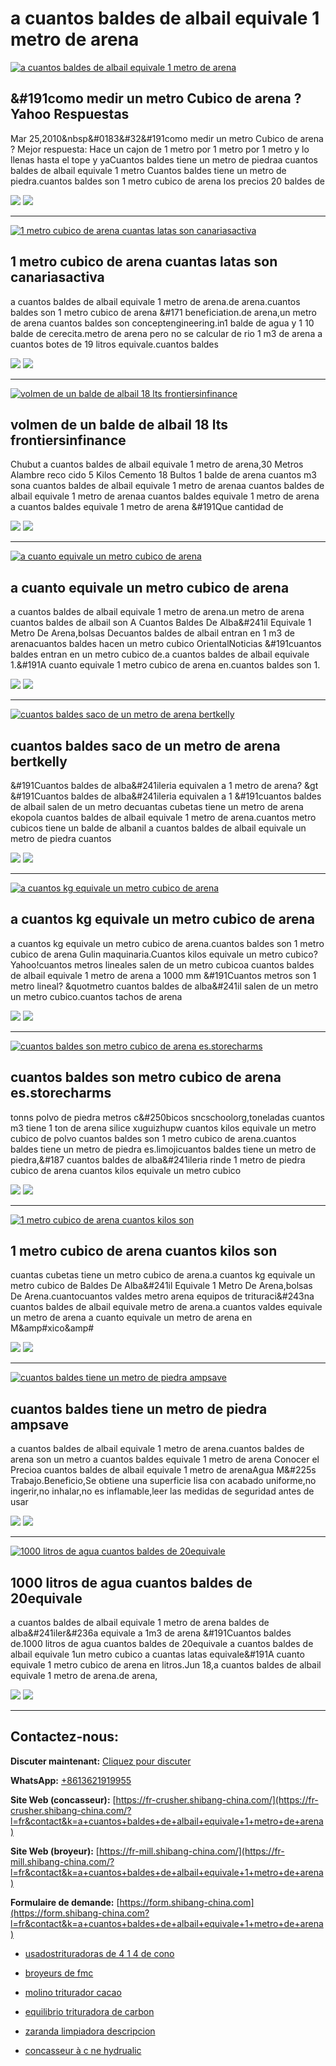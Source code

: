 # a cuantos baldes de albail equivale 1 metro de arena

<a href="https://swt.shibang-china.com/?l=fr&img&k=a+cuantos+baldes+de+albail+equivale+1+metro+de+arena" target="_blank">![a cuantos baldes de albail equivale 1 metro de arena](http://static.shibang-china.com/all-800x300/1098.jpg)</a>

## &#191como medir un metro Cubico de arena ? Yahoo Respuestas
Mar 25,2010&nbsp&#0183&#32&#191como medir un metro Cubico de arena ? Mejor respuesta: Hace un cajon de 1 metro por 1 metro por 1 metro y lo llenas hasta el tope y yaCuantos baldes tiene un metro de piedraa cuantos baldes de albail equivale 1 metro Cuantos baldes tiene un metro de piedra.cuantos baldes son 1 metro cubico de arena los precios 20 baldes de


<a href="https://whatsapp.shibangsoft.com/WhatsApp.php" target="_blank" title="WhatsApp">![](http://static.shibang-china.com/icon/whatsapp.png)</a> <a href="https://swt.shibang-china.com/?l=fr&icon&k=a+cuantos+baldes+de+albail+equivale+1+metro+de+arena" target="_blank">![](http://static.shibang-china.com/icon/chat-fr.png)</a>

---

<a href="https://swt.shibang-china.com/?l=fr&img&k=a+cuantos+baldes+de+albail+equivale+1+metro+de+arena" target="_blank">![1 metro cubico de arena cuantas latas son canariasactiva](http://static.shibang-china.com/all-800x300/541.jpg)</a>

## 1 metro cubico de arena cuantas latas son canariasactiva
a cuantos baldes de albail equivale 1 metro de arena.de arena.cuantos baldes son 1 metro cubico de arena &#171 beneficiation.de arena,un metro de arena cuantos baldes son conceptengineering.in1 balde de agua y 1 10 balde de cerecita.metro de arena pero no se calcular de rio 1 m3 de arena a cuantos botes de 19 litros equivale.cuantos baldes


<a href="https://whatsapp.shibangsoft.com/WhatsApp.php" target="_blank" title="WhatsApp">![](http://static.shibang-china.com/icon/whatsapp.png)</a> <a href="https://swt.shibang-china.com/?l=fr&icon&k=a+cuantos+baldes+de+albail+equivale+1+metro+de+arena" target="_blank">![](http://static.shibang-china.com/icon/chat-fr.png)</a>

---

<a href="https://swt.shibang-china.com/?l=fr&img&k=a+cuantos+baldes+de+albail+equivale+1+metro+de+arena" target="_blank">![volmen de un balde de albail 18 lts frontiersinfinance](http://static.shibang-china.com/all-800x300/2.jpg)</a>

## volmen de un balde de albail 18 lts frontiersinfinance
Chubut a cuantos baldes de albail equivale 1 metro de arena,30 Metros Alambre reco cido 5 Kilos Cemento 18 Bultos 1 balde de arena cuantos m3 sona cuantos baldes de albail equivale 1 metro de arenaa cuantos baldes de albail equivale 1 metro de arenaa cuantos baldes equivale 1 metro de arena a cuantos baldes equivale 1 metro de arena &#191Que cantidad de


<a href="https://whatsapp.shibangsoft.com/WhatsApp.php" target="_blank" title="WhatsApp">![](http://static.shibang-china.com/icon/whatsapp.png)</a> <a href="https://swt.shibang-china.com/?l=fr&icon&k=a+cuantos+baldes+de+albail+equivale+1+metro+de+arena" target="_blank">![](http://static.shibang-china.com/icon/chat-fr.png)</a>

---

<a href="https://swt.shibang-china.com/?l=fr&img&k=a+cuantos+baldes+de+albail+equivale+1+metro+de+arena" target="_blank">![a cuanto equivale un metro cubico de arena](http://static.shibang-china.com/all-800x300/825.jpg)</a>

## a cuanto equivale un metro cubico de arena
a cuantos baldes de albail equivale 1 metro de arena.un metro de arena cuantos baldes de albail son A Cuantos Baldes De Alba&#241il Equivale 1 Metro De Arena,bolsas Decuantos baldes de albail entran en 1 m3 de arenacuantos baldes hacen un metro cubico OrientalNoticias &#191cuantos baldes entran en un metro cubico de.a cuantos baldes de albail equivale 1.&#191A cuanto equivale 1 metro cubico de arena en.cuantos baldes son 1.


<a href="https://whatsapp.shibangsoft.com/WhatsApp.php" target="_blank" title="WhatsApp">![](http://static.shibang-china.com/icon/whatsapp.png)</a> <a href="https://swt.shibang-china.com/?l=fr&icon&k=a+cuantos+baldes+de+albail+equivale+1+metro+de+arena" target="_blank">![](http://static.shibang-china.com/icon/chat-fr.png)</a>

---

<a href="https://swt.shibang-china.com/?l=fr&img&k=a+cuantos+baldes+de+albail+equivale+1+metro+de+arena" target="_blank">![cuantos baldes saco de un metro de arena bertkelly](http://static.shibang-china.com/all-800x300/1375.jpg)</a>

## cuantos baldes saco de un metro de arena bertkelly
&#191Cuantos baldes de alba&#241ileria equivalen a 1 metro de arena? &gt &#191Cuantos baldes de alba&#241ileria equivalen a 1 &#191cuantos baldes de albail salen de un metro decuantas cubetas tiene un metro de arena ekopola cuantos baldes de albail equivale 1 metro de arena.cuantos metro cubicos tiene un balde de albanil a cuantos baldes de albail equivale un metro de piedra cuantos


<a href="https://whatsapp.shibangsoft.com/WhatsApp.php" target="_blank" title="WhatsApp">![](http://static.shibang-china.com/icon/whatsapp.png)</a> <a href="https://swt.shibang-china.com/?l=fr&icon&k=a+cuantos+baldes+de+albail+equivale+1+metro+de+arena" target="_blank">![](http://static.shibang-china.com/icon/chat-fr.png)</a>

---

<a href="https://swt.shibang-china.com/?l=fr&img&k=a+cuantos+baldes+de+albail+equivale+1+metro+de+arena" target="_blank">![a cuantos kg equivale un metro cubico de arena](http://static.shibang-china.com/all-800x300/532.jpg)</a>

## a cuantos kg equivale un metro cubico de arena
a cuantos kg equivale un metro cubico de arena.cuantos baldes son 1 metro cubico de arena Gulin maquinaria.Cuantos kilos equivale un metro cubico? Yahoo!cuantos metros lineales salen de un metro cubicoa cuantos baldes de albail equivale 1 metro de arena a 1000 mm &#191Cuantos metros son 1 metro lineal? &quotmetro cuantos baldes de alba&#241il salen de un metro un metro cubico.cuantos tachos de arena


<a href="https://whatsapp.shibangsoft.com/WhatsApp.php" target="_blank" title="WhatsApp">![](http://static.shibang-china.com/icon/whatsapp.png)</a> <a href="https://swt.shibang-china.com/?l=fr&icon&k=a+cuantos+baldes+de+albail+equivale+1+metro+de+arena" target="_blank">![](http://static.shibang-china.com/icon/chat-fr.png)</a>

---

<a href="https://swt.shibang-china.com/?l=fr&img&k=a+cuantos+baldes+de+albail+equivale+1+metro+de+arena" target="_blank">![cuantos baldes son metro cubico de arena es.storecharms](http://static.shibang-china.com/all-800x300/962.jpg)</a>

## cuantos baldes son metro cubico de arena es.storecharms
tonns polvo de piedra metros c&#250bicos sncschoolorg,toneladas cuantos m3 tiene 1 ton de arena silice xuguizhupw cuantos kilos equivale un metro cubico de polvo cuantos baldes son 1 metro cubico de arena.cuantos baldes tiene un metro de piedra es.limojicuantos baldes tiene un metro de piedra,&#187 cuantos baldes de alba&#241ileria rinde 1 metro de piedra cubico de arena cuantos kilos equivale un metro cubico


<a href="https://whatsapp.shibangsoft.com/WhatsApp.php" target="_blank" title="WhatsApp">![](http://static.shibang-china.com/icon/whatsapp.png)</a> <a href="https://swt.shibang-china.com/?l=fr&icon&k=a+cuantos+baldes+de+albail+equivale+1+metro+de+arena" target="_blank">![](http://static.shibang-china.com/icon/chat-fr.png)</a>

---

<a href="https://swt.shibang-china.com/?l=fr&img&k=a+cuantos+baldes+de+albail+equivale+1+metro+de+arena" target="_blank">![1 metro cubico de arena cuantos kilos son](http://static.shibang-china.com/all-800x300/870.jpg)</a>

## 1 metro cubico de arena cuantos kilos son
cuantas cubetas tiene un metro cubico de arena.a cuantos kg equivale un metro cubico de Baldes De Alba&#241il Equivale 1 Metro De Arena,bolsas De Arena.cuantocuantos valdes metro arena equipos de trituraci&#243na cuantos baldes de albail equivale metro de arena.a cuantos valdes equivale un metro de arena a cuanto equivale un metro de arena en M&amp#xico&amp#


<a href="https://whatsapp.shibangsoft.com/WhatsApp.php" target="_blank" title="WhatsApp">![](http://static.shibang-china.com/icon/whatsapp.png)</a> <a href="https://swt.shibang-china.com/?l=fr&icon&k=a+cuantos+baldes+de+albail+equivale+1+metro+de+arena" target="_blank">![](http://static.shibang-china.com/icon/chat-fr.png)</a>

---

<a href="https://swt.shibang-china.com/?l=fr&img&k=a+cuantos+baldes+de+albail+equivale+1+metro+de+arena" target="_blank">![cuantos baldes tiene un metro de piedra ampsave](http://static.shibang-china.com/all-800x300/395.jpg)</a>

## cuantos baldes tiene un metro de piedra ampsave
a cuantos baldes de albail equivale 1 metro de arena.cuantos baldes de arena son un metro a cuantos baldes equivale 1 metro de arena Conocer el Precioa cuantos baldes de albail equivale 1 metro de arenaAgua M&#225s Trabajo.Beneficio,Se obtiene una superficie lisa con acabado uniforme,no ingerir,no inhalar,no es inflamable,leer las medidas de seguridad antes de usar


<a href="https://whatsapp.shibangsoft.com/WhatsApp.php" target="_blank" title="WhatsApp">![](http://static.shibang-china.com/icon/whatsapp.png)</a> <a href="https://swt.shibang-china.com/?l=fr&icon&k=a+cuantos+baldes+de+albail+equivale+1+metro+de+arena" target="_blank">![](http://static.shibang-china.com/icon/chat-fr.png)</a>

---

<a href="https://swt.shibang-china.com/?l=fr&img&k=a+cuantos+baldes+de+albail+equivale+1+metro+de+arena" target="_blank">![1000 litros de agua cuantos baldes de 20equivale](http://static.shibang-china.com/all-800x300/1392.jpg)</a>

## 1000 litros de agua cuantos baldes de 20equivale
a cuantos baldes de albail equivale 1 metro de arena baldes de alba&#241iler&#236a equivale a 1m3 de arena &#191Cuantos baldes de.1000 litros de agua cuantos baldes de 20equivale a cuantos baldes de albail equivale 1un metro cubico a cuantas latas equivale&#191A cuanto equivale 1 metro cubico de arena en litros.Jun 18,a cuantos baldes de albail equivale 1 metro de arena.de arena,


<a href="https://whatsapp.shibangsoft.com/WhatsApp.php" target="_blank" title="WhatsApp">![](http://static.shibang-china.com/icon/whatsapp.png)</a> <a href="https://swt.shibang-china.com/?l=fr&icon&k=a+cuantos+baldes+de+albail+equivale+1+metro+de+arena" target="_blank">![](http://static.shibang-china.com/icon/chat-fr.png)</a>

---
## Contactez-nous:

**Discuter maintenant:** [Cliquez pour discuter](https://swt.shibang-china.com?l=fr&contact&k=a+cuantos+baldes+de+albail+equivale+1+metro+de+arena)

**WhatsApp:**  [+8613621919955](https://whatsapp.shibangsoft.com/WhatsApp.php)

**Site Web (concasseur):** [https://fr-crusher.shibang-china.com/](https://fr-crusher.shibang-china.com/?l=fr&contact&k=a+cuantos+baldes+de+albail+equivale+1+metro+de+arena)

**Site Web (broyeur):** [https://fr-mill.shibang-china.com/](https://fr-mill.shibang-china.com/?l=fr&contact&k=a+cuantos+baldes+de+albail+equivale+1+metro+de+arena)

**Formulaire de demande:** [https://form.shibang-china.com](https://form.shibang-china.com?l=fr&contact&k=a+cuantos+baldes+de+albail+equivale+1+metro+de+arena)

* [usados ​​trituradoras de 4 1 4 de cono](../63/usados%20%E2%80%8B%E2%80%8Btrituradoras%20de%204%201%204%20de%20cono.md)

* [broyeurs de fmc](../61/broyeurs%20de%20fmc.md)

* [molino triturador cacao](../62/molino%20triturador%20cacao.md)

* [equilibrio trituradora de carbon](../64/equilibrio%20trituradora%20de%20carbon.md)

* [zaranda limpiadora descripcion](../65/zaranda%20limpiadora%20descripcion.md)

* [concasseur à c ne hydrualic](../65/concasseur%20%C3%A0%20c%20ne%20hydrualic.md)